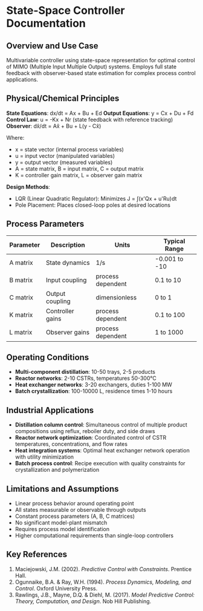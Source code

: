 # State-Space Controller Documentation

## Overview and Use Case
Multivariable controller using state-space representation for optimal control of MIMO (Multiple Input Multiple Output) systems. Employs full state feedback with observer-based state estimation for complex process control applications.

## Physical/Chemical Principles
**State Equations**: dx/dt = Ax + Bu + Ed
**Output Equations**: y = Cx + Du + Fd
**Control Law**: u = -Kx + Nr (state feedback with reference tracking)
**Observer**: dx̂/dt = Ax̂ + Bu + L(y - Cx̂)

Where:
- x = state vector (internal process variables)
- u = input vector (manipulated variables)  
- y = output vector (measured variables)
- A = state matrix, B = input matrix, C = output matrix
- K = controller gain matrix, L = observer gain matrix

**Design Methods**:
- LQR (Linear Quadratic Regulator): Minimizes J = ∫(x'Qx + u'Ru)dt
- Pole Placement: Places closed-loop poles at desired locations

## Process Parameters
| Parameter | Description | Units | Typical Range |
|-----------|-------------|-------|---------------|
| A matrix | State dynamics | 1/s | -0.001 to -10 |
| B matrix | Input coupling | process dependent | 0.1 to 10 |
| C matrix | Output coupling | dimensionless | 0 to 1 |
| K matrix | Controller gains | process dependent | 0.1 to 100 |
| L matrix | Observer gains | process dependent | 1 to 1000 |

## Operating Conditions
- **Multi-component distillation**: 10-50 trays, 2-5 products
- **Reactor networks**: 2-10 CSTRs, temperatures 50-300°C
- **Heat exchanger networks**: 3-20 exchangers, duties 1-100 MW
- **Batch crystallization**: 100-10000 L, residence times 1-10 hours

## Industrial Applications
- **Distillation column control**: Simultaneous control of multiple product compositions using reflux, reboiler duty, and side draws
- **Reactor network optimization**: Coordinated control of CSTR temperatures, concentrations, and flow rates
- **Heat integration systems**: Optimal heat exchanger network operation with utility minimization
- **Batch process control**: Recipe execution with quality constraints for crystallization and polymerization

## Limitations and Assumptions
- Linear process behavior around operating point
- All states measurable or observable through outputs
- Constant process parameters (A, B, C matrices)
- No significant model-plant mismatch
- Requires process model identification
- Higher computational requirements than single-loop controllers

## Key References
1. Maciejowski, J.M. (2002). *Predictive Control with Constraints*. Prentice Hall.
2. Ogunnaike, B.A. & Ray, W.H. (1994). *Process Dynamics, Modeling, and Control*. Oxford University Press.
3. Rawlings, J.B., Mayne, D.Q. & Diehl, M. (2017). *Model Predictive Control: Theory, Computation, and Design*. Nob Hill Publishing.
